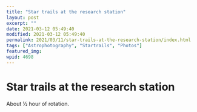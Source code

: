 ```yaml
---
title: "Star trails at the research station"
layout: post
excerpt: ""
date: 2021-03-12 05:49:40
modified: 2021-03-12 05:49:40
permalink: 2021/03/11/star-trails-at-the-research-station/index.html
tags: ["Astrophotography", "Startrails", "Photos"]
featured_img: 
wpid: 4698
---
```


# Star trails at the research station

About ½ hour of rotation.